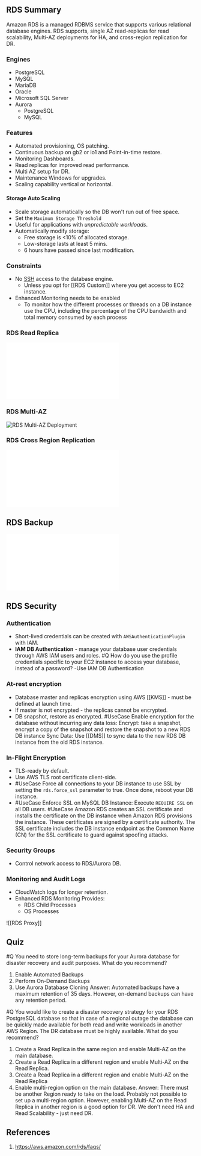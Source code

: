 ## RDS Summary
Amazon RDS is a managed RDBMS service that supports various relational database engines. RDS supports, single AZ read-replicas for read scalability, Multi-AZ deployments for HA, and cross-region replication for DR.


### Engines
- PostgreSQL
- MySQL
- MariaDB
- Oracle
- Microsoft SQL Server
- Aurora 
	- PostgreSQL
	- MySQL
### Features
- Automated provisioning, OS patching.
- Continuous backup on gb2 or io1 and Point-in-time restore.
- Monitoring Dashboards.
- Read replicas for improved read performance.
- Multi AZ setup for DR.
- Maintenance Windows for upgrades.
- Scaling capability vertical or horizontal.
#### Storage Auto Scaling
- Scale storage automatically so the DB won't run out of free space.
- Set the `Maximum Storage Threshold`
- Useful for applications with _unpredictable workloads_.
- Automatically modify storage:
	- Free storage is <10% of allocated storage.
	- Low-storage lasts at least 5 mins.
	- 6 hours have passed since last modification.
### Constraints
- No [SSH](SSH.md) access to the database engine.
	- Unless you opt for [[RDS Custom]] where you get access to EC2 instance.
- Enhanced Monitoring needs to be enabled
	- To monitor how the different processes or threads on a DB instance use the CPU, including the percentage of the CPU bandwidth and total memory consumed by each process

### RDS Read Replica
![RDS Read Replicas](RDS%20Read%20Replicas.md#Summary)

### RDS Multi-AZ
![RDS Multi-AZ Deployment](RDS%20Multi-AZ%20deployments#Summary)

### RDS Cross Region Replication
![RDS Cross Region Replication](RDS%20Cross%20Region%20Replication.md#Summary)

## RDS Backup
![RDS Backup](RDS%20Backup.md#RDS%20Backup%20Summary)

## RDS Security

### Authentication
- Short-lived credentials can be created with `AWSAuthenticationPlugin` with IAM.
- **IAM DB Authentication** - manage your database user credentials through AWS IAM users and roles.
#Q How do you use the profile credentials specific to your EC2 instance to access your database, instead of a password?
	-Use IAM DB Authentication
### At-rest encryption
  - Database master and replicas encryption using AWS [[KMS]] - must be defined at launch time.
  - If master is not encrypted - the replicas cannot be encrypted.
  - DB snapshot, restore as encrypted.
#UseCase Enable encryption for the database without incurring any data loss:
Encrypt: take a snapshot, encrypt a copy of the snapshot and restore the snapshot to a new RDS DB instance
Sync Data: Use [[DMS]] to sync data to the new RDS DB instance from the old RDS instance.
### In-Flight Encryption
- TLS-ready by default. 
- Use AWS TLS root certificate client-side.
- #UseCase Force all connections to your DB instance to use SSL by setting the `rds.force_ssl` parameter to true. Once done, reboot your DB instance.
- #UseCase Enforce SSL on MySQL DB Instance: Execute `REQUIRE SSL` on all DB users.
#UseCase Amazon RDS creates an SSL certificate and installs the certificate on the DB instance when Amazon RDS provisions the instance. These certificates are signed by a certificate authority. The SSL certificate includes the DB instance endpoint as the Common Name (CN) for the SSL certificate to guard against spoofing attacks.
### Security Groups
- Control network access to RDS/Aurora DB.
### Monitoring and Audit Logs
- CloudWatch logs for longer retention.
- Enhanced RDS Monitoring Provides:
	- RDS Child Processes
	- OS Processes

![[RDS Proxy]]

## Quiz
#Q You need to store long-term backups for your Aurora database for disaster recovery and audit purposes. What do you recommend?
1. Enable Automated Backups
2. Perform On-Demand Backups
3. Use Aurora Database Cloning
	Answer: Automated backups have a maximum retention of 35 days. However, on-demand backups can have any retention period.
	
#Q You would like to create a disaster recovery strategy for your RDS PostgreSQL database so that in case of a regional outage the database can be quickly made available for both read and write workloads in another AWS Region. The DR database must be highly available. What do you recommend?
1. Create a Read Replica in the same region and enable Multi-AZ on the main database.
2. Create a Read Replica in a different region and enable Multi-AZ on the Read Replica.
3. Create a Read Replica in a different region and enable Multi-AZ on the Read Replica
4. Enable multi-region option on the main database.
Answer: There must be another Region ready to take on the load. Probably not possible to set up a multi-region option. However, enabling Multi-AZ on the Read Replica in another region is a good option for DR. We don't need HA and Read Scalability - just need DR.
## References
1. https://aws.amazon.com/rds/faqs/